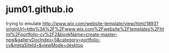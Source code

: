 # jum01.github.io
trying to emulate
http://www.wix.com/website-template/view/html/1893?originUrl=http%3A%2F%2Fwww.wix.com%2Fwebsite%2Ftemplates%2Fhtml%2Fportfolio-cv%2F2&bookName=create-master-new&galleryDocIndex=5&category=portfolio-cv&metaSiteId=&viewMode=desktop
